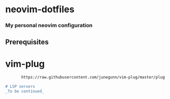 # neovim-dotfiles

### My personal neovim configuration

## Prerequisites

# vim-plug
```sh -c 'curl -fLo "${XDG_DATA_HOME:-$HOME/.local/share}"/nvim/site/autoload/plug.vim --create-dirs \
       https://raw.githubusercontent.com/junegunn/vim-plug/master/plug.vim'```

# LSP servers
_To be continued_
